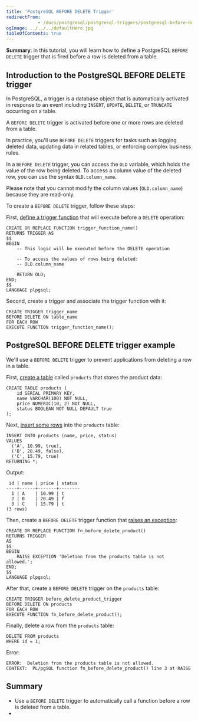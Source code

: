 ```yaml
---
title: 'PostgreSQL BEFORE DELETE Trigger'
redirectFrom: 
            - /docs/postgresql/postgresql-triggers/postgresql-before-delete-trigger/
ogImage: ../../../defaultHero.jpg
tableOfContents: true
---
```


**Summary**: in this tutorial, you will learn how to define a PostgreSQL `BEFORE DELETE` trigger that is fired before a row is deleted from a table.



## Introduction to the PostgreSQL BEFORE DELETE trigger



In PostgreSQL, a trigger is a database object that is automatically activated in response to an event including `INSERT`, `UPDATE`, `DELETE`, or `TRUNCATE` occurring on a table.



A `BEFORE DELETE` trigger is activated before one or more rows are deleted from a table.



In practice, you'll use `BEFORE DELETE` triggers for tasks such as logging deleted data, updating data in related tables, or enforcing complex business rules.



In a `BEFORE DELETE` trigger, you can access the `OLD` variable, which holds the value of the row being deleted. To access a column value of the deleted row, you can use the syntax `OLD.column_name`.



Please note that you cannot modify the column values (`OLD.column_name`) because they are read-only.



To create a `BEFORE DELETE` trigger, follow these steps:



First, [define a trigger function](https://www.postgresqltutorial.com/postgresql-plpgsql/postgresql-create-function/) that will execute before a `DELETE` operation:



```
CREATE OR REPLACE FUNCTION trigger_function_name()
RETURNS TRIGGER AS
$$
BEGIN
    -- This logic will be executed before the DELETE operation

    -- To access the values of rows being deleted:
    -- OLD.column_name

    RETURN OLD;
END;
$$
LANGUAGE plpgsql;
```



Second, create a trigger and associate the trigger function with it:



```
CREATE TRIGGER trigger_name
BEFORE DELETE ON table_name
FOR EACH ROW
EXECUTE FUNCTION trigger_function_name();
```



## PostgreSQL BEFORE DELETE trigger example



We'll use a `BEFORE DELETE` trigger to prevent applications from deleting a row in a table.



First, [create a table](/docs/postgresql/postgresql-create-table) called `products` that stores the product data:



```
CREATE TABLE products (
    id SERIAL PRIMARY KEY,
    name VARCHAR(100) NOT NULL,
    price NUMERIC(10, 2) NOT NULL,
    status BOOLEAN NOT NULL DEFAULT true
);
```



Next, [insert some rows](/docs/postgresql/postgresql-insert) into the `products` table:



```
INSERT INTO products (name, price, status)
VALUES
  ('A', 10.99, true),
  ('B', 20.49, false),
  ('C', 15.79, true)
RETURNING *;
```



Output:



```
 id | name | price | status
----+------+-------+--------
  1 | A    | 10.99 | t
  2 | B    | 20.49 | f
  3 | C    | 15.79 | t
(3 rows)
```



Then, create a `BEFORE DELETE` trigger function that [raises an exception](https://www.postgresqltutorial.com/postgresql-plpgsql/postgresql-exception/):



```
CREATE OR REPLACE FUNCTION fn_before_delete_product()
RETURNS TRIGGER
AS
$$
BEGIN
    RAISE EXCEPTION 'Deletion from the products table is not allowed.';
END;
$$
LANGUAGE plpgsql;
```



After that, create a `BEFORE DELETE` trigger on the `products` table:



```
CREATE TRIGGER before_delete_product_trigger
BEFORE DELETE ON products
FOR EACH ROW
EXECUTE FUNCTION fn_before_delete_product();
```



Finally, delete a row from the `products` table:



```
DELETE FROM products
WHERE id = 1;
```



Error:



```
ERROR:  Deletion from the products table is not allowed.
CONTEXT:  PL/pgSQL function fn_before_delete_product() line 3 at RAISE
```



## Summary



- Use a `BEFORE DELETE` trigger to automatically call a function before a row is deleted from a table.
- 
